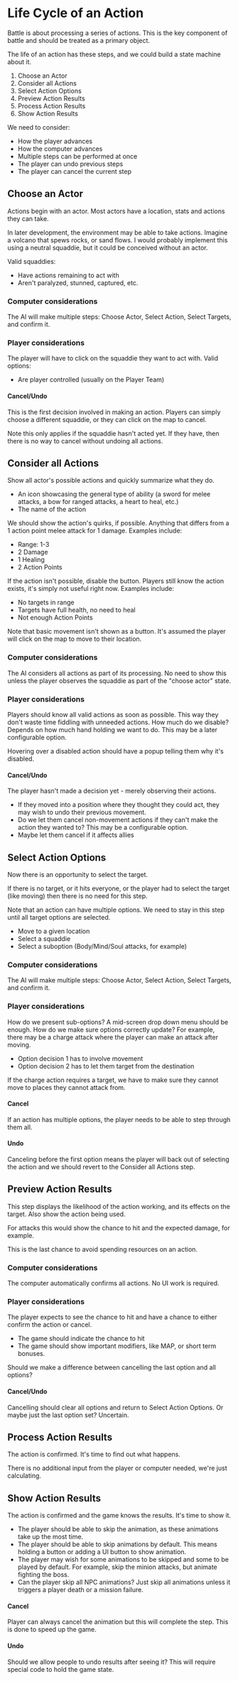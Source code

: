 # Life Cycle of an Action
Battle is about processing a series of actions. This is the key component of battle and should be treated as a primary object.

The life of an action has these steps, and we could build a state machine about it.

1. Choose an Actor
2. Consider all Actions
3. Select Action Options
4. Preview Action Results
5. Process Action Results
6. Show Action Results

We need to consider:
- How the player advances
- How the computer advances
- Multiple steps can be performed at once
- The player can undo previous steps
- The player can cancel the current step

## Choose an Actor
Actions begin with an actor. Most actors have a location, stats and actions they can take. 

In later development, the environment may be able to take actions. Imagine a volcano that spews rocks, or sand flows.
I would probably implement this using a neutral squaddie, but it could be conceived without an actor.

Valid squaddies:
- Have actions remaining to act with
- Aren't paralyzed, stunned, captured, etc.

### Computer considerations
The AI will make multiple steps: Choose Actor, Select Action, Select Targets, and confirm it.

### Player considerations
The player will have to click on the squaddie they want to act with. Valid options:
- Are player controlled (usually on the Player Team)

#### Cancel/Undo
This is the first decision involved in making an action. Players can simply choose a different squaddie, or they can 
click on the map to cancel.

Note this only applies if the squaddie hasn't acted yet. If they have, then there is no way to cancel without undoing 
all actions.

## Consider all Actions
Show all actor's possible actions and quickly summarize what they do.
- An icon showcasing the general type of ability (a sword for melee attacks, a bow for ranged attacks, a heart to heal, etc.)
- The name of the action

We should show the action's quirks, if possible. Anything that differs from a 1 action point melee attack for 1 damage. 
Examples include:
- Range: 1-3
- 2 Damage
- 1 Healing
- 2 Action Points

If the action isn't possible, disable the button. Players still know the action exists, it's simply not useful right now.
Examples include:
- No targets in range
- Targets have full health, no need to heal
- Not enough Action Points

Note that basic movement isn't shown as a button. It's assumed the player will click on the map to move to their location.

### Computer considerations
The AI considers all actions as part of its processing. No need to show this unless the player observes the squaddie as 
part of the "choose actor" state.
### Player considerations
Players should know all valid actions as soon as possible. This way they don't waste time fiddling with unneeded actions.
How much do we disable? Depends on how much hand holding we want to do. This may be a later configurable option.

Hovering over a disabled action should have a popup telling them why it's disabled.

#### Cancel/Undo
The player hasn't made a decision yet - merely observing their actions.
- If they moved into a position where they thought they could act, they may wish to undo their previous movement.
- Do we let them cancel non-movement actions if they can't make the action they wanted to? This may be a configurable option.
- Maybe let them cancel if it affects allies

## Select Action Options
Now there is an opportunity to select the target.

If there is no target, or it hits everyone, or the player had to select the target (like moving) then there is no need 
for this step.

Note that an action can have multiple options. We need to stay in this step until all target options are selected.
- Move to a given location
- Select a squaddie
- Select a suboption (Body/Mind/Soul attacks, for example)

### Computer considerations
The AI will make multiple steps: Choose Actor, Select Action, Select Targets, and confirm it.
### Player considerations
How do we present sub-options? A mid-screen drop down menu should be enough.
How do we make sure options correctly update? For example, there may be a charge attack where the player can make 
an attack after moving.
- Option decision 1 has to involve movement
- Option decision 2 has to let them target from the destination

If the charge action requires a target, we have to make sure they cannot move to places they cannot attack from.  

#### Cancel
If an action has multiple options, the player needs to be able to step through them all.

#### Undo
Canceling before the first option means the player will back out of selecting the action and we should revert to the 
Consider all Actions step. 

## Preview Action Results
This step displays the likelihood of the action working, and its effects on the target.
Also show the action being used.

For attacks this would show the chance to hit and the expected damage, for example.

This is the last chance to avoid spending resources on an action.

### Computer considerations
The computer automatically confirms all actions. No UI work is required.

### Player considerations
The player expects to see the chance to hit and have a chance to either confirm the action or cancel.
- The game should indicate the chance to hit
- The game should show important modifiers, like MAP, or short term bonuses. 

Should we make a difference between cancelling the last option and all options?

#### Cancel/Undo
Cancelling should clear all options and return to Select Action Options.
Or maybe just the last option set? Uncertain.

## Process Action Results
The action is confirmed. It's time to find out what happens.

There is no additional input from the player or computer needed, we're just calculating.
## Show Action Results
The action is confirmed and the game knows the results. It's time to show it.

- The player should be able to skip the animation, as these animations take up the most time.
- The player should be able to skip animations by default. This means holding a button or adding a UI button to show animation.
- The player may wish for some animations to be skipped and some to be played by default. For example, skip the minion attacks, but animate fighting the boss.
- Can the player skip all NPC animations? Just skip all animations unless it triggers a player death or a mission failure.

#### Cancel
Player can always cancel the animation but this will complete the step.
This is done to speed up the game.
#### Undo
Should we allow people to undo results after seeing it? This will require special code to hold the game state.
